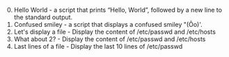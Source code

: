 0. Hello World - a script that prints “Hello, World”, followed by a new line to the standard output.
1. Confused smiley - a script that displays a confused smiley "(Ôo)'.
2. Let's display a file - Display the content of /etc/passwd and /etc/hosts
3. What about 2? - Display the content of /etc/passwd and /etc/hosts
4. Last lines of a file - Display the last 10 lines of /etc/passwd
